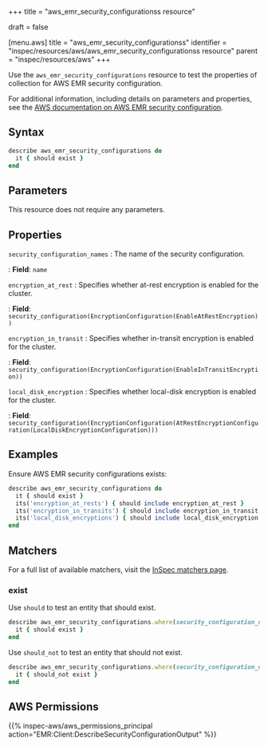 +++
title = "aws_emr_security_configurationss resource"

draft = false


[menu.aws]
title = "aws_emr_security_configurationss"
identifier = "inspec/resources/aws/aws_emr_security_configurationss resource"
parent = "inspec/resources/aws"
+++

Use the `aws_emr_security_configurations` resource to test the properties of collection for AWS EMR security configuration.

For additional information, including details on parameters and properties, see the [AWS documentation on AWS EMR security configuration](https://docs.aws.amazon.com/AWSCloudFormation/latest/UserGuide/aws-resource-emr-securityconfiguration.html).

## Syntax

```ruby
describe aws_emr_security_configurations do
  it { should exist }
end
```

## Parameters

This resource does not require any parameters.

## Properties

`security_configuration_names`
: The name of the security configuration.

: **Field**: `name`

`encryption_at_rest`
: Specifies whether at-rest encryption is enabled for the cluster.

: **Field**: `security_configuration(EncryptionConfiguration(EnableAtRestEncryption))`

`encryption_in_transit`
: Specifies whether in-transit encryption is enabled for the cluster.

: **Field**: `security_configuration(EncryptionConfiguration(EnableInTransitEncryption))`

`local_disk_encryption`
: Specifies whether local-disk encryption is enabled for the cluster.

: **Field**: `security_configuration(EncryptionConfiguration(AtRestEncryptionConfiguration(LocalDiskEncryptionConfiguration)))`

## Examples

Ensure AWS EMR security configurations exists:

```ruby
describe aws_emr_security_configurations do
  it { should exist }
  its('encryption_at_rests') { should include encryption_at_rest }
  its('encryption_in_transits') { should include encryption_in_transit }
  its('local_disk_encryptions') { should include local_disk_encryption }
end
```

## Matchers

For a full list of available matchers, visit the [InSpec matchers page](https://docs.chef.io/inspec/matchers/).

### exist

Use `should` to test an entity that should exist.

```ruby
describe aws_emr_security_configurations.where(security_configuration_name: 'SECURITY_CONFIGURATION_NAME') do
  it { should exist }
end
```

Use `should_not` to test an entity that should not exist.

```ruby
describe aws_emr_security_configurations.where(security_configuration_name: 'INVALID_SECURITY_CONFIGURATION_NAME') do
  it { should_not exist }
end
```

## AWS Permissions

{{% inspec-aws/aws_permissions_principal action="EMR:Client:DescribeSecurityConfigurationOutput" %}}
